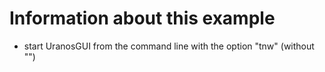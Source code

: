 # Information about this example

- start UranosGUI from the command line with the option "tnw" (without "")
